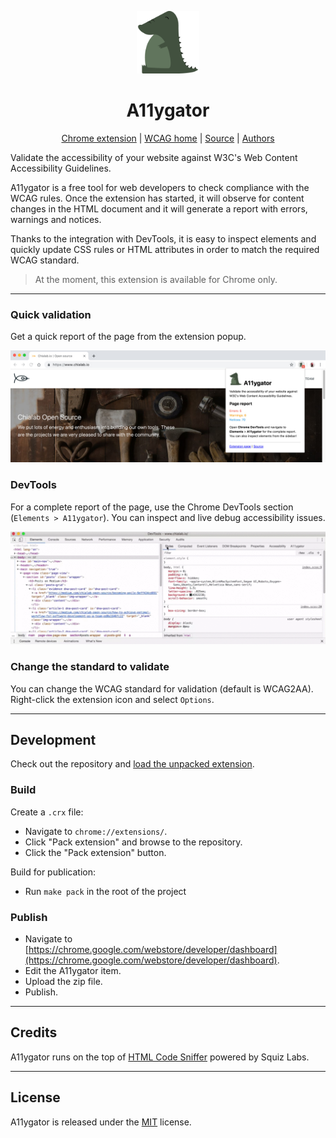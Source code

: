 <p align="center">
    <img src="resources/icon.png" width="100">
</p>
<h1 align="center">A11ygator</h1>
<p align="center">
    <a href="https://chrome.google.com/webstore/detail/a11ygator/imfmlpemomjmfncnmkjdeeinbkichaio">Chrome extension</a> |
    <a href="https://www.w3.org/WAI/standards-guidelines/wcag/">WCAG home</a> |
    <a href="https://github.com/chialab/a11ygator-extension">Source</a> |
    <a href="https://www.chialab.io">Authors</a>
</p>

Validate the accessibility of your website against W3C's Web Content Accessibility Guidelines.

A11ygator is a free tool for web developers to check compliance with the WCAG rules. Once the extension has started, it will observe for content changes in the HTML document and it will generate a report with errors, warnings and notices.

Thanks to the integration with DevTools, it is easy to inspect elements and quickly update CSS rules or HTML attributes in order to match the required WCAG standard.

> At the moment, this extension is available for Chrome only.

---

### Quick validation

Get a quick report of the page from the extension popup.

![Popup example](./store/popup.jpg)

### DevTools

For a complete report of the page, use the Chrome DevTools section (`Elements > A11ygator`). You can inspect and live debug accessibility issues.

![Devtools example](./store/inspect.gif)

### Change the standard to validate

You can change the WCAG standard for validation (default is WCAG2AA). Right-click the extension icon and select `Options`.

---

## Development

Check out the repository and [load the unpacked extension](https://developer.chrome.com/extensions/getstarted).

### Build

Create a `.crx` file:

* Navigate to `chrome://extensions/`.
* Click "Pack extension" and browse to the repository.
* Click the "Pack extension" button.

Build for publication:

* Run `make pack` in the root of the project

### Publish

* Navigate to [https://chrome.google.com/webstore/developer/dashboard](https://chrome.google.com/webstore/developer/dashboard).
* Edit the A11ygator item.
* Upload the zip file.
* Publish.

---

## Credits

A11ygator runs on the top of [HTML Code Sniffer](https://github.com/squizlabs/HTML_CodeSniffer) powered by Squiz Labs.

---

## License

A11ygator is released under the [MIT](./LICENSE) license.
